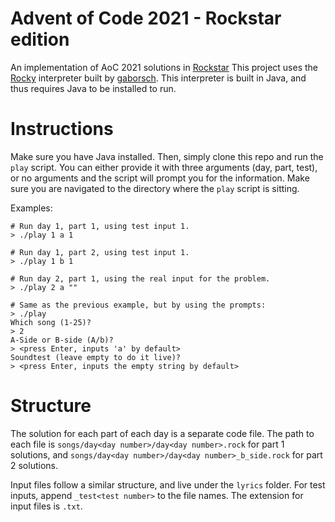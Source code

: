 # Advent of Code 2021 - Rockstar edition

An implementation of AoC 2021 solutions in [Rockstar](https://codewithrockstar.com/)
This project uses the [Rocky](https://github.com/gaborsch/rocky) interpreter
built by [gaborsch](https://github.com/gaborsch).  This interpreter is built in
Java, and thus requires Java to be installed to run.

# Instructions

Make sure you have Java installed.  Then, simply clone this repo and run the
`play` script.  You can either provide it with three arguments (day, part, test),
or no arguments and the script will prompt you for the information.  Make sure
you are navigated to the directory where the `play` script is sitting.

Examples:
```
# Run day 1, part 1, using test input 1.
> ./play 1 a 1

# Run day 1, part 2, using test input 1.
> ./play 1 b 1

# Run day 2, part 1, using the real input for the problem.
> ./play 2 a ""

# Same as the previous example, but by using the prompts:
> ./play
Which song (1-25)? 
> 2
A-Side or B-side (A/b)? 
> <press Enter, inputs 'a' by default>
Soundtest (leave empty to do it live)? 
> <press Enter, inputs the empty string by default>
```

# Structure

The solution for each part of each day is a separate code file.  The path to
each file is `songs/day<day number>/day<day number>.rock` for part 1 solutions,
and `songs/day<day number>/day<day number>_b_side.rock` for part 2 solutions.

Input files follow a similar structure, and live under the `lyrics` folder.  For
test inputs, append `_test<test number>` to the file names.  The extension for
input files is `.txt`.